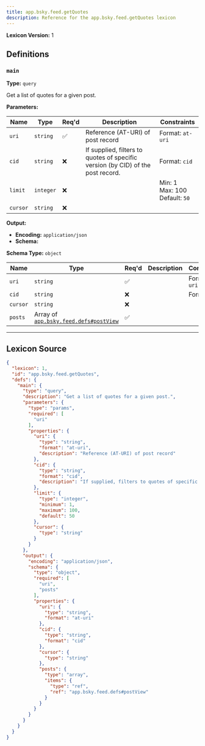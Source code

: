 ```yaml
---
title: app.bsky.feed.getQuotes
description: Reference for the app.bsky.feed.getQuotes lexicon
---
```

**Lexicon Version:** 1

## Definitions

<a name="main"></a>
### `main`

**Type:** `query`

Get a list of quotes for a given post.

**Parameters:**

| Name | Type | Req'd  | Description | Constraints |
|------|------|----------|-------------|-------------|
| `uri` | `string` | ✅  | Reference (AT-URI) of post record | Format: `at-uri` |
| `cid` | `string` | ❌  | If supplied, filters to quotes of specific version (by CID) of the post record. | Format: `cid` |
| `limit` | `integer` | ❌  |  | Min: 1<br/>Max: 100<br/>Default: `50` |
| `cursor` | `string` | ❌  |  |  |
**Output:**

- **Encoding:** `application/json`
- **Schema:**

**Schema Type:** `object`

| Name | Type | Req'd  | Description | Constraints |
|------|------|----------|-------------|-------------|
| `uri` | `string` | ✅  |  | Format: `at-uri` |
| `cid` | `string` | ❌  |  | Format: `cid` |
| `cursor` | `string` | ❌  |  |  |
| `posts` | Array of [`app.bsky.feed.defs#postView`](/lexicons/app/bsky/feed/app-bsky-feed-defs#postview) | ✅  |  |  |

---

## Lexicon Source
```json
{
  "lexicon": 1,
  "id": "app.bsky.feed.getQuotes",
  "defs": {
    "main": {
      "type": "query",
      "description": "Get a list of quotes for a given post.",
      "parameters": {
        "type": "params",
        "required": [
          "uri"
        ],
        "properties": {
          "uri": {
            "type": "string",
            "format": "at-uri",
            "description": "Reference (AT-URI) of post record"
          },
          "cid": {
            "type": "string",
            "format": "cid",
            "description": "If supplied, filters to quotes of specific version (by CID) of the post record."
          },
          "limit": {
            "type": "integer",
            "minimum": 1,
            "maximum": 100,
            "default": 50
          },
          "cursor": {
            "type": "string"
          }
        }
      },
      "output": {
        "encoding": "application/json",
        "schema": {
          "type": "object",
          "required": [
            "uri",
            "posts"
          ],
          "properties": {
            "uri": {
              "type": "string",
              "format": "at-uri"
            },
            "cid": {
              "type": "string",
              "format": "cid"
            },
            "cursor": {
              "type": "string"
            },
            "posts": {
              "type": "array",
              "items": {
                "type": "ref",
                "ref": "app.bsky.feed.defs#postView"
              }
            }
          }
        }
      }
    }
  }
}
```
